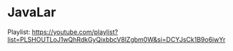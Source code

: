 # JavaLar
Playlist: https://youtube.com/playlist?list=PLSHOUTLoJ1wQhRdkGyQixbbcV8lZgbm0W&si=DCYJsCk1B9o6iwYr
